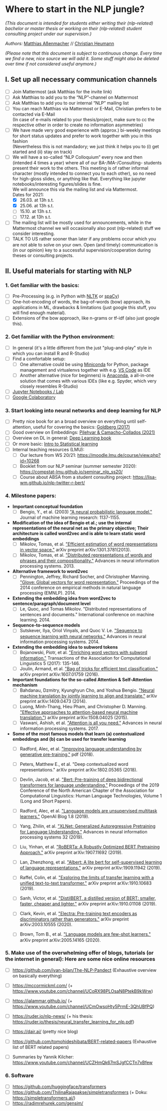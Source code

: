 # Where to start in the NLP jungle?

_(This document is intended for students either writing their (nlp-related) bachelor or master thesis or working on their (nlp-related) student consulting project under our supervision.)_

_Authors:_ [Matthias Aßenmacher](https://www.misoda.statistik.uni-muenchen.de/personen/mitarbeiter/assenmacher/index.html) // [Christian Heumann](https://www.misoda.statistik.uni-muenchen.de/personen/professoren/heumann/index.html)

_(Please note that this document is subject to continuous change. Every time we find a new, nice source we will add it. Some stuff might also be deleted over time if not considered useful anymore.)_

## I. Set up all necessary communication channels

- [ ] Join Mattermost (ask Matthias for the invite link)
- [ ] Ask Matthias to add you to the “NLP”-channel on Mattermost
- [ ] Ask Matthias to add you to our internal “NLP” mailing list
- [ ] You can reach Matthias via Mattermost or E-Mail, Christian prefers to be contacted via E-Mail  
     (In case of e-mails related to your thesis/project, make sure to cc the respective other in order to create no information asymmetries)
- [ ] We have made very good experience with (approx.) bi-weekly meetings for short status updates and prefer to work together with you in this fashion  
      (Nevertheless this is not mandadory; we just think it helps you to (i) get started and (ii) stay on track)
- [ ] We will have a so-called “NLP Colloquium” every now and then (intended 4 times a year) where all of our BA-/MA-/Consulting- students present their work to the others. This meeting is of rather informal character (mostly intended to connect you to each other), so no need for high-gloss slides, or anything like that. Everything like jupyter notebooks/interesting figures/slides is fine.  
     We will announce this via the mailing list and via Mattermost.  
     Dates for 2021: 
     - [x] 26.03. at 13h s.t.
     - [x] 25.06. at 13h s.t.
     - [ ] 15.10. at 13h s.t.
     - [ ] 17.12. at 13h s.t.
- [ ] The mailing list will be mostly used for announcements, while in the Mattermost channel we will occasionally also post (nlp-related) stuff we consider interesting.
- [ ] TALK TO US rather sooner than later if any problems occur which you are not able to solve on your own. Open (and timely) communication is (in our opinion) key to a successful supervision/cooperation during theses or consulting projects.

## II. Useful materials for starting with NLP

### 1. Get familiar with the basics:

- [ ] Pre-Processing (e.g. in Python with [NLTK](https://www.nltk.org/) or [spaCy](https://spacy.io/))
- [ ] One-hot-encoding of words, the bag-of-words (bow) approach, its applications in ML, drawbacks & limitations (just google this stuff, you will find enough material).
- [ ] Extensions of the bow approach, like n-grams or tf-idf (also just google this).

### 2. Get familiar with the Python environment:

- [ ] In general (it's a little different from the just "plug-and-play" style in which you can install R and R-Studio)
- [ ] Find a comfortable setup:  
     - [ ] One alternative could be using [Miniconda](https://docs.conda.io/en/latest/miniconda.html) for Python, package management and virtualenvs together with e.g. [VS Code](https://code.visualstudio.com/) as IDE  
     - [ ] Another alternative (nice for beginners) is [Anaconda](https://www.anaconda.com/), a all-in-one solution that comes with various IDEs (like e.g. Spyder, which very closely resembles R-Studio)
- [ ] [Jupyter Notebooks / Lab](https://jupyter.org/)
- [ ] [Google Colaboratory](https://research.google.com/colaboratory/)

### 3. Start looking into neural networks and deep learning for NLP

- [ ] Pretty nice book for an a broad overview on everything until self-attention, useful for covering the basics: [Goldberg (2017)](https://github.com/Michael2Tang/ML_Doc/blob/master/Neural%20Network%20Methods%20in%20Natural%20Language%20Processing-Morgan%20%26%20Claypool%20Publishers%20(2017)%20-%20Yoav%20Goldberg%2C%20Graeme%20Hirst.pdf)
- [ ] Good overview on Embeddings: [Pilehvar & Camacho-Collados (2021)](https://sites.google.com/view/embeddings-in-nlp)
- [ ] Overview on DL in general: [Deep Learning book](https://www.deeplearningbook.org/)
- [ ] Or more basic: [Intro to Statistical learning](http://faculty.marshall.usc.edu/gareth-james/ISL/)
- [ ] Internal teaching resources (LMU):
     - [ ] Our lecture from WS 20/21: https://moodle.lmu.de/course/view.php?id=10268 
     - [ ] Booklet from our NLP seminar (summer semester 2020): https://compstat-lmu.github.io/seminar_nlp_ss20/ 
     - [ ] Course about ABSA from a student consulting project: https://lisa-wm.github.io/nlp-twitter-r-bert/ 

### 4. Milestone papers:

- __Important conceptual foundation__ 
     - [ ] Bengio, Y., et al. (2003) ["A neural probabilistic language model."](http://www.jmlr.org/papers/volume3/bengio03a/bengio03a.pdf) Journal of machine learning research: 1137-1155.
- __Modification of the idea of Bengio et al.; use the internal representations of the neural net as the primary objective; Their architecture is called word2vec and is able to learn static word embeddings__
     - [ ] Mikolov, Tomas, et al. ["Efficient estimation of word representations in vector space."](https://arxiv.org/abs/1301.3781) arXiv preprint arXiv:1301.3781(2013).  
     - [ ] Mikolov, Tomas, et al. ["Distributed representations of words and phrases and their compositionality."](https://proceedings.neurips.cc/paper/2013/file/9aa42b31882ec039965f3c4923ce901b-Paper.pdf) Advances in neural information processing systems. 2013.  
- __Alternative framework to word2vec__
     - [ ] Pennington, Jeffrey, Richard Socher, and Christopher Manning. ["Glove: Global vectors for word representation."](https://aclanthology.org/D14-1162.pdf) Proceedings of the 2014 conference on empirical methods in natural language processing (EMNLP). 2014.  
- __Extending the embedding idea from word2vec to sentence/paragraph/document level__
     - [ ] Le, Quoc, and Tomas Mikolov. "Distributed representations of sentences and documents." International conference on machine learning. 2014.  
- __Sequence-to-sequence models__
     - [ ] Sutskever, Ilya, Oriol Vinyals, and Quoc V. Le. ["Sequence to sequence learning with neural networks."](https://proceedings.neurips.cc/paper/2014/file/a14ac55a4f27472c5d894ec1c3c743d2-Paper.pdf) Advances in neural information processing systems. 2014.
- __Extending the embedding idea to subword tokens__
     - [ ] Bojanowski, Piotr, et al. ["Enriching word vectors with subword information."](https://arxiv.org/pdf/1607.04606.pdf) Transactions of the Association for Computational Linguistics 5 (2017): 135-146.  
     - [ ] Joulin, Armand, et al. ["Bag of tricks for efficient text classification."](https://arxiv.org/pdf/1607.01759.pdf?fbclid=IwAR1wttEXho2gqk3BasKDuncgftN5I5lmH2TbIgvGuHxfutM3IavbateHH9A) arXiv preprint arXiv:1607.01759 (2016).  
- __Important foundations for the so-called Attention & Self-Attention mechanism__
     - [ ] Bahdanau, Dzmitry, Kyunghyun Cho, and Yoshua Bengio. ["Neural machine translation by jointly learning to align and translate."](https://arxiv.org/pdf/1409.0473.pdf) arXiv preprint arXiv:1409.0473 (2014).
     - [ ] Luong, Minh-Thang, Hieu Pham, and Christopher D. Manning. ["Effective approaches to attention-based neural machine translation."](https://arxiv.org/pdf/1508.04025)) arXiv preprint arXiv:1508.04025 (2015).  
     - [ ] Vaswani, Ashish, et al. ["Attention is all you need."](https://proceedings.neurips.cc/paper/2017/file/3f5ee243547dee91fbd053c1c4a845aa-Paper.pdf) Advances in neural information processing systems. 2017.  
- __Some of the most famous models that learn (a) contextualized embeddings and (b) can be used for transfer learning__
     - [ ] Radford, Alec, et al. ["Improving language understanding by generative pre-training."](https://www.cs.ubc.ca/~amuham01/LING530/papers/radford2018improving.pdf) pdf (2018).
     - [ ] Peters, Matthew E., et al. "Deep contextualized word representations." arXiv preprint arXiv:1802.05365 (2018).
     - [ ] Devlin, Jacob, et al. ["Bert: Pre-training of deep bidirectional transformers for language understanding."](https://aclanthology.org/N19-1423.pdf) Proceedings of the 2019 Conference of the North American Chapter of the Association for Computational Linguistics: Human Language Technologies, Volume 1 (Long and Short Papers).
     - [ ] Radford, Alec, et al. ["Language models are unsupervised multitask learners."](http://www.persagen.com/files/misc/radford2019language.pdf) OpenAI Blog 1.8 (2019).
     - [ ] Yang, Zhilin, et al. ["XLNet: Generalized Autoregressive Pretraining for Language Understanding."](https://proceedings.neurips.cc/paper/2019/file/dc6a7e655d7e5840e66733e9ee67cc69-Paper.pdf) Advances in neural information processing systems 32 (2019).
     - [ ] Liu, Yinhan, et al. ["RoBERTa: A Robustly Optimized BERT Pretraining Approach."](https://arxiv.org/pdf/1907.11692.pdf) arXiv preprint arXiv:1907.11692 (2019).
     - [ ] Lan, Zhenzhong, et al. ["Albert: A lite bert for self-supervised learning of language representations."](https://arxiv.org/pdf/1909.11942.pdf) arXiv preprint arXiv:1909.11942 (2019).
     - [ ] Raffel, Colin, et al. ["Exploring the limits of transfer learning with a unified text-to-text transformer."](https://www.jmlr.org/papers/volume21/20-074/20-074.pdf) arXiv preprint arXiv:1910.10683 (2019).
     - [ ] Sanh, Victor, et al. ["DistilBERT, a distilled version of BERT: smaller, faster, cheaper and lighter."](https://arxiv.org/pdf/1910.01108.pdf?ref=hackernoon.com) arXiv preprint arXiv:1910.01108 (2019).
     - [ ] Clark, Kevin, et al. ["Electra: Pre-training text encoders as discriminators rather than generators."](https://arxiv.org/pdf/2003.10555.pdf%3C/p%3E) arXiv preprint arXiv:2003.10555 (2020).
     - [ ] Brown, Tom B., et al. ["Language models are few-shot learners."](https://arxiv.org/pdf/2005.14165.pdf) arXiv preprint arXiv:2005.14165 (2020).


### 5. Make use of the overwhelming offer of blogs, tutorials (or the internet in general): Here are some nice online resources

- [ ] https://github.com/ivan-bilan/The-NLP-Pandect (Exhaustive overview on basically everything)
- [ ] https://mccormickml.com/ (+ https://www.youtube.com/channel/UCoRX98PLOsaN8PtekB9kWrw)
- [ ] https://jalammar.github.io/ (+ https://www.youtube.com/channel/UCmOwsoHty5PrmE-3QhUBfPQ) 
- [ ] https://ruder.io/nlp-news/ (+ his thesis: https://ruder.io/thesis/neural_transfer_learning_for_nlp.pdf)
- [ ] https://dair.ai/ (pretty nice blog)
- [ ] https://github.com/tomohideshibata/BERT-related-papers (Exhaustive list of BERT related papers)
- [ ] Summaries by Yannik Kilcher: https://www.youtube.com/channel/UCZHmQk67mSJgfCCTn7xBfew 


### 6. Software

- [ ] https://github.com/huggingface/transformers
- [ ] https://github.com/ThilinaRajapakse/simpletransformers (+ Doku: https://simpletransformers.ai/)
- [ ] https://radimrehurek.com/gensim/
